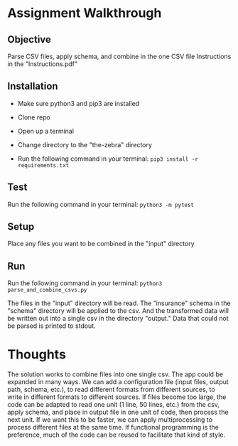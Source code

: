 # Assignment Walkthrough
## Objective
Parse CSV files, apply schema, and combine in the one CSV file
Instructions in the "Instructions.pdf"

## Installation
* Make sure python3 and pip3 are installed
* Clone repo

* Open up a terminal

* Change directory to the "the-zebra" directory

* Run the following command in your terminal:
```pip3 install -r requirements.txt```

## Test
Run the following command in your terminal:
```python3 -m pytest```

## Setup
Place any files you want to be combined in the "input" directory

## Run
Run the following command in your terminal:
```python3 parse_and_combine_csvs.py```
    
The files in the "input" directory will be read. The "insurance" schema in the "schema" directory will be applied to the csv. And the transformed data will be written out into a single csv in the directory "output." Data that could not be parsed is printed to stdout.


# Thoughts
The solution works to combine files into one single csv. The app could be expanded in many ways. We can add a configuration file (input files, output path, schema, etc.), to read different formats from different sources, to write in different formats to different sources. If files become too large, the code can be adapted to read one unit (1 line, 50 lines, etc.) from the csv, apply schema, and place in output file in one unit of code, then process the next unit. If we want this to be faster, we can apply multiprocessing to process different files at the same time. If functional programming is the preference, much of the code can be reused to facilitate that kind of style.

